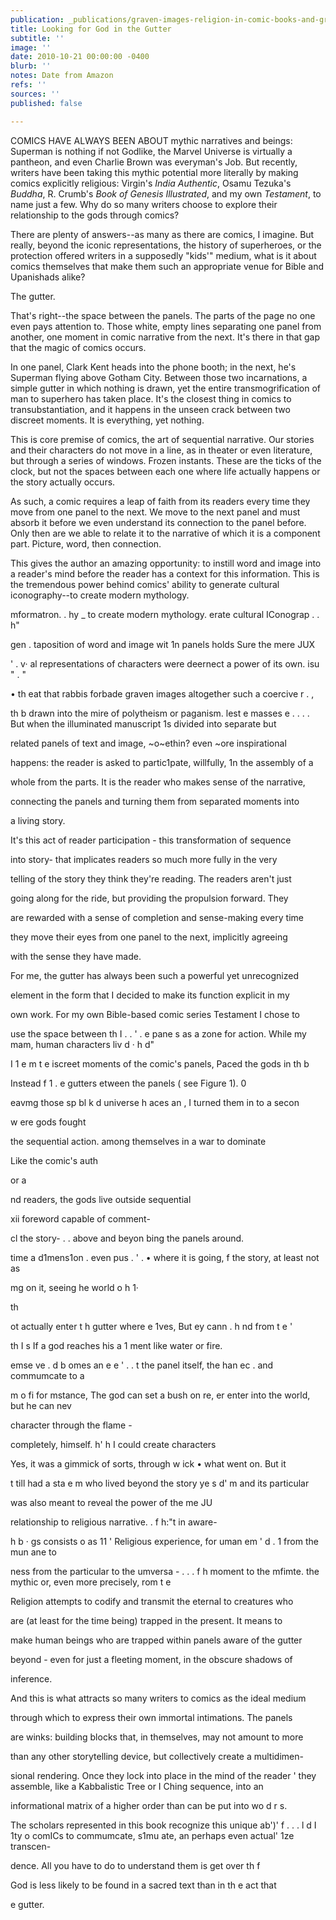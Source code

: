 ```yaml
---
publication: _publications/graven-images-religion-in-comic-books-and-graphic-novels.md
title: Looking for God in the Gutter
subtitle: ''
image: ''
date: 2010-10-21 00:00:00 -0400
blurb: ''
notes: Date from Amazon
refs: ''
sources: ''
published: false

---
```

COMICS HAVE ALWAYS BEEN ABOUT mythic narratives and beings: Superman is nothing if not Godlike, the Marvel Universe is virtually a pantheon, and even Charlie Brown was everyman's Job. But recently, writers have been taking this mythic potential more literally by making comics explicitly religious: Virgin's _India Authentic_, Osamu Tezuka's _Buddha_, R. Crumb's _Book of Genesis Illustrated_, and my own _Testament_, to name just a few. Why do so many writers choose to explore their relationship to the gods through comics?

There are plenty of answers--as many as there are comics, I imagine. But really, beyond the iconic representations, the history of superheroes, or the protection offered writers in a supposedly "kids'" medium, what is it about comics themselves that make them such an appropriate venue for Bible and Upanishads alike?

The gutter.

That's right--the space between the panels. The parts of the page no one even pays attention to. Those white, empty lines separating one panel from another, one moment in comic narrative from the next. It's there in that gap that the magic of comics occurs.

In one panel, Clark Kent heads into the phone booth; in the next, he's Superman flying above Gotham City. Between those two incarnations, a simple gutter in which nothing is drawn, yet the entire transmogrification of man to superhero has taken place. It's the closest thing in comics to transubstantiation, and it happens in the unseen crack between two discreet moments. It is everything, yet nothing.

This is core premise of comics, the art of sequential narrative. Our stories and their characters do not move in a line, as in theater or even literature, but through a series of windows. Frozen instants. These are the ticks of the clock, but not the spaces between each one where life actually happens or the story actually occurs.

As such, a comic requires a leap of faith from its readers every time they move from one panel to the next. We move to the next panel and must absorb it before we even understand its connection to the panel before. Only then are we able to relate it to the narrative of which it is a component part. Picture, word, then connection.

This gives the author an amazing opportunity: to instill word and image into a reader's mind before the reader has a context for this information. This is the tremendous power behind comics' ability to generate cultural iconography--to create modern mythology.

mformatron. . hy _ to create modern mythology. erate cultural IConograp . . h"

gen . taposition of word and image wit 1n panels holds Sure the mere JUX

' . v· al representations of characters were deernect a power of its own. isu " . "

• th eat that rabbis forbade graven images altogether such a coercive r . ,

th b drawn into the mire of polytheism or paganism. lest e masses e . . . . But when the illuminated manuscript 1s divided into separate but

related panels of text and image, \~o\~ethin? even \~ore inspirational

happens: the reader is asked to partic1pate, willfully, 1n the assembly of a

whole from the parts. It is the reader who makes sense of the narrative,

connecting the panels and turning them from separated moments into

a living story.

It's this act of reader participation - this transformation of sequence

into story- that implicates readers so much more fully in the very

telling of the story they think they're reading. The readers aren't just

going along for the ride, but providing the propulsion forward. They

are rewarded with a sense of completion and sense-making every time

they move their eyes from one panel to the next, implicitly agreeing

with the sense they have made.

For me, the gutter has always been such a powerful yet unrecognized

element in the form that I decided to make its function explicit in my

own work. For my own Bible-based comic series Testament I chose to

use the space between th I . . ' . e pane s as a zone for action. While my mam, human characters liv d · h d"

I 1 e m t e iscreet moments of the comic's panels, Paced the gods in th b

Instead f 1 . e gutters etween the panels ( see Figure 1). 0

eavmg those sp bl k d universe h aces an , I turned them in to a secon

w ere gods fought

the sequential action. among themselves in a war to dominate

Like the comic's auth

or a

nd readers, the gods live outside sequential

xii foreword capable of comment-

cl the story- . . above and beyon bing the panels around.

time a d1mens1on . even pus . ' . • where it is going, f the story, at least not as

mg on it, seeing he world o h 1·

th

ot actually enter t h gutter where e 1ves, But ey cann . h nd from t e '

th I s If a god reaches his a 1 ment like water or fire.

emse ve . d b omes an e e ' . . t the panel itself, the han ec . and commumcate to a

m o fi for mstance, The god can set a bush on re, er enter into the world, but he can nev

character through the flame -

completely, himself. h' h I could create characters

Yes, it was a gimmick of sorts, through w ick • what went on. But it

t till had a sta e m who lived beyond the story ye s d' m and its particular

was also meant to reveal the power of the me JU

relationship to religious narrative. . f h:"t in aware-

h b · gs consists o as 11 ' Religious experience, for uman em ' d . 1 from the mun ane to

ness from the particular to the umversa - . . . f h moment to the mfimte. the mythic or, even more precisely, rom t e

Religion attempts to codify and transmit the eternal to creatures who

are (at least for the time being) trapped in the present. It means to

make human beings who are trapped within panels aware of the gutter

beyond - even for just a fleeting moment, in the obscure shadows of

inference.

And this is what attracts so many writers to comics as the ideal medium

through which to express their own immortal intimations. The panels

are winks: building blocks that, in themselves, may not amount to more

than any other storytelling device, but collectively create a multidimen-

sional rendering. Once they lock into place in the mind of the reader ' they assemble, like a Kabbalistic Tree or I Ching sequence, into an

informational matrix of a higher order than can be put into wo d r s.

The scholars represented in this book recognize this unique ab')' f . . . l d I 1ty o comICs to commumcate, s1mu ate, an perhaps even actual' 1ze transcen-

dence. All you have to do to understand them is get over th f

God is less likely to be found in a sacred text than in th e act that

e gutter.
